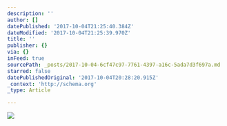 ```yaml
---
description: ''
author: []
datePublished: '2017-10-04T21:25:40.384Z'
dateModified: '2017-10-04T21:25:39.970Z'
title: ''
publisher: {}
via: {}
inFeed: true
sourcePath: _posts/2017-10-04-6cf47c97-7761-4397-a16c-5ada7d3f697a.md
starred: false
datePublishedOriginal: '2017-10-04T20:28:20.915Z'
_context: 'http://schema.org'
_type: Article

---
```

![](https://the-grid-user-content.s3-us-west-2.amazonaws.com/fc420cef-05e9-4ca0-8d7d-aaf9c05195e0.jpg)